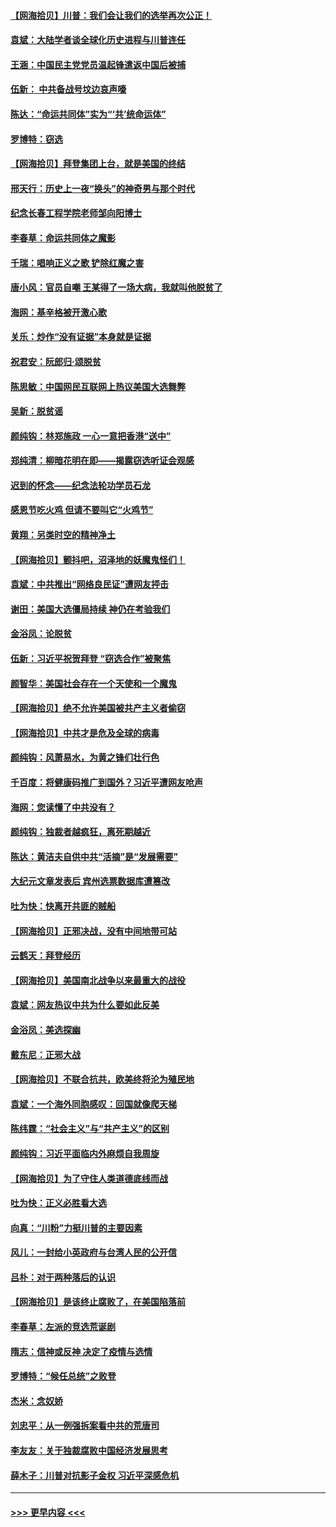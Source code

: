 #### [【网海拾贝】川普：我们会让我们的选举再次公正！](../pages/nsc993/n12594930.md?t=12041502) 
#### [袁斌：大陆学者谈全球化历史进程与川普连任](../pages/nsc993/n12594690.md?t=12041502) 
#### [王涵：中国民主党党员温起锋遣返中国后被捕](../pages/nsc993/n12594540.md?t=12041502) 
#### [伍新： 中共备战号坟边哀声嚎](../pages/nsc993/n12593086.md?t=12041502) 
#### [陈达：“命运共同体”实为“‘共’统命运体”](../pages/nsc993/n12590865.md?t=12041502) 
#### [罗博特：窃选](../pages/nsc993/n12590619.md?t=12041502) 
#### [【网海拾贝】拜登集团上台，就是美国的终结](../pages/nsc993/n12589725.md?t=12041502) 
#### [邢天行：历史上一夜“换头”的神奇男与那个时代](../pages/nsc993/n12589424.md?t=12041502) 
#### [纪念长春工程学院老师邹向阳博士](../pages/nsc993/n12585390.md?t=12041502) 
#### [李春草：命运共同体之魔影](../pages/nsc993/n12585026.md?t=12041502) 
#### [千瑞：唱响正义之歌 铲除红魔之害](../pages/nsc993/n12585002.md?t=12041502) 
#### [唐小风：官员自嘲 王某得了一场大病，我就叫他脱贫了](../pages/nsc993/n12584981.md?t=12041502) 
#### [海网：基辛格被开激心歌](../pages/nsc993/n12584946.md?t=12041502) 
#### [关乐：炒作“没有证据”本身就是证据](../pages/nsc993/n12583146.md?t=12041502) 
#### [祝君安：阮郎归‧颂脱贫](../pages/nsc993/n12583119.md?t=12041502) 
#### [陈思敏：中国网民互联网上热议美国大选舞弊](../pages/nsc993/n12582845.md?t=12041502) 
#### [吴新：脱贫谣](../pages/nsc993/n12580839.md?t=12041502) 
#### [颜纯钩：林郑施政 一心一意把香港“送中”](../pages/nsc993/n12580805.md?t=12041502) 
#### [郑纯清：柳暗花明在即——揭露窃选听证会观感](../pages/nsc993/n12580795.md?t=12041502) 
#### [迟到的怀念——纪念法轮功学员石龙](../pages/nsc993/n12580245.md?t=12041502) 
#### [感恩节吃火鸡  但请不要叫它“火鸡节”](../pages/nsc993/n12580252.md?t=12041502) 
#### [黄翔：另类时空的精神净土](../pages/nsc993/n12578638.md?t=12041502) 
#### [【网海拾贝】颤抖吧，沼泽地的妖魔鬼怪们！](../pages/nsc993/n12578552.md?t=12041502) 
#### [袁斌：中共推出“网络良民证”遭网友抨击](../pages/nsc993/n12578511.md?t=12041502) 
#### [谢田：美国大选僵局持续 神仍在考验我们](../pages/nsc993/n12577432.md?t=12041502) 
#### [金浴凤：论脱贫](../pages/nsc993/n12576386.md?t=12041502) 
#### [伍新：习近平祝贺拜登 “窃选合作”被聚焦](../pages/nsc993/n12576358.md?t=12041502) 
#### [颜智华：美国社会存在一个天使和一个魔鬼](../pages/nsc993/n12574299.md?t=12041502) 
#### [【网海拾贝】绝不允许美国被共产主义者偷窃](../pages/nsc993/n12573396.md?t=12041502) 
#### [【网海拾贝】中共才是危及全球的病毒](../pages/nsc993/n12571204.md?t=12041502) 
#### [颜纯钩：风萧易水，为黄之锋们壮行色](../pages/nsc993/n12571487.md?t=12041502) 
#### [千百度：将健康码推广到国外？习近平遭网友呛声](../pages/nsc993/n12570808.md?t=12041502) 
#### [海网：您读懂了中共没有？](../pages/nsc993/n12570487.md?t=12041502) 
#### [颜纯钩：独裁者越疯狂，离死期越近](../pages/nsc993/n12569055.md?t=12041502) 
#### [陈达：黄洁夫自供中共“活摘”是“发展需要”](../pages/nsc993/n12568541.md?t=12041502) 
#### [大纪元文章发表后 宾州选票数据库遭篡改](../pages/nsc993/n12568105.md?t=12041502) 
#### [吐为快：快离开共匪的贼船](../pages/nsc993/n12568462.md?t=12041502) 
#### [【网海拾贝】正邪决战，没有中间地带可站](../pages/nsc993/n12568439.md?t=12041502) 
#### [云鹤天：拜登经历](../pages/nsc993/n12567294.md?t=12041502) 
#### [【网海拾贝】美国南北战争以来最重大的战役](../pages/nsc993/n12567247.md?t=12041502) 
#### [袁斌：网友热议中共为什么要如此反美](../pages/nsc993/n12567162.md?t=12041502) 
#### [金浴凤：美选探幽](../pages/nsc993/n12567147.md?t=12041502) 
#### [戴东尼：正邪大战](../pages/nsc993/n12567033.md?t=12041502) 
#### [【网海拾贝】不联合抗共，欧美终将沦为殖民地](../pages/nsc993/n12565068.md?t=12041502) 
#### [袁斌：一个海外同胞感叹：回国就像爬天梯](../pages/nsc993/n12564986.md?t=12041502) 
#### [陈纬霆：“社会主义”与“共产主义”的区别](../pages/nsc993/n12562417.md?t=12041502) 
#### [颜纯钩：习近平面临内外麻烦自我周旋](../pages/nsc993/n12563356.md?t=12041502) 
#### [【网海拾贝】为了守住人类道德底线而战](../pages/nsc993/n12562542.md?t=12041502) 
#### [吐为快：正义必胜看大选](../pages/nsc993/n12561967.md?t=12041502) 
#### [向真：“川粉”力挺川普的主要因素](../pages/nsc993/n12560774.md?t=12041502) 
#### [风儿：一封给小英政府与台湾人民的公开信](../pages/nsc993/n12560581.md?t=12041502) 
#### [吕朴：对于两种落后的认识](../pages/nsc993/n12560492.md?t=12041502) 
#### [【网海拾贝】是该终止腐败了，在美国陷落前](../pages/nsc993/n12559936.md?t=12041502) 
#### [李春草：左派的竞选荒诞剧](../pages/nsc993/n12558380.md?t=12041502) 
#### [隋志：信神或反神 决定了疫情与选情](../pages/nsc993/n12558255.md?t=12041502) 
#### [罗博特：“候任总统”之败登](../pages/nsc993/n12558189.md?t=12041502) 
#### [杰米：念奴娇](../pages/nsc993/n12558174.md?t=12041502) 
#### [刘忠平：从一例强拆案看中共的荒唐司](../pages/nsc993/n12558036.md?t=12041502) 
#### [李友友：关于独裁腐败中国经济发展思考](../pages/nsc993/n12558004.md?t=12041502) 
#### [薛木子：川普对抗影子金权 习近平深感危机](../pages/nsc993/n12557342.md?t=12041502) 

----
#### [ >>> 更早内容 <<< ](../indexes/nsc993-earlier.md)

